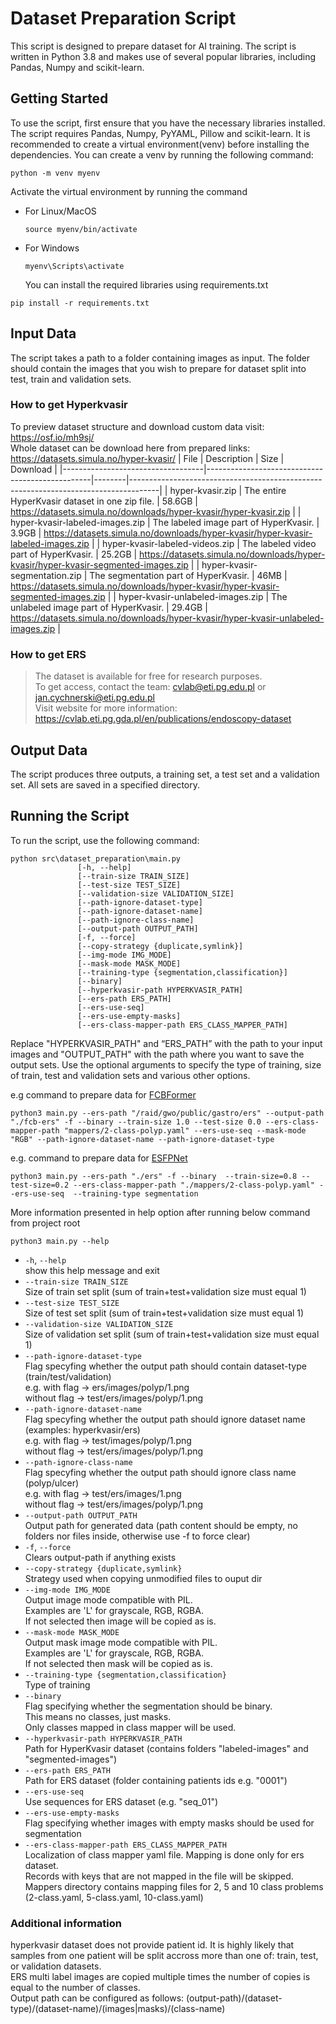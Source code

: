 # Dataset Preparation Script

This script is designed to prepare dataset for AI training.
The script is written in Python 3.8 and makes use of several popular libraries, including Pandas, Numpy and scikit-learn.

## Getting Started

To use the script, first ensure that you have the necessary libraries installed.
The script requires Pandas, Numpy, PyYAML, Pillow and scikit-learn.
It is recommended to create a virtual environment(venv) before installing the dependencies.
You can create a venv by running the following command:

```
python -m venv myenv
```

Activate the virtual environment by running the command

- For Linux/MacOS
  ```
  source myenv/bin/activate
  ```
- For Windows
  ```
  myenv\Scripts\activate
  ```
  You can install the required libraries using requirements.txt

```
pip install -r requirements.txt
```

## Input Data

The script takes a path to a folder containing images as input.
The folder should contain the images that you wish to prepare for dataset split into test, train and validation sets.

### How to get Hyperkvasir

To preview dataset structure and download custom data visit: https://osf.io/mh9sj/  
Whole dataset can be download here from prepared links: https://datasets.simula.no/hyper-kvasir/
| File | Description | Size | Download |
|-----------------------------------|-------------------------------------------------|--------|-------------------------------------------------------------------------------------|
| hyper-kvasir.zip | The entire HyperKvasir dataset in one zip file. | 58.6GB | https://datasets.simula.no/downloads/hyper-kvasir/hyper-kvasir.zip |
| hyper-kvasir-labeled-images.zip | The labeled image part of HyperKvasir. | 3.9GB | https://datasets.simula.no/downloads/hyper-kvasir/hyper-kvasir-labeled-images.zip |
| hyper-kvasir-labeled-videos.zip | The labeled video part of HyperKvasir. | 25.2GB | https://datasets.simula.no/downloads/hyper-kvasir/hyper-kvasir-segmented-images.zip |
| hyper-kvasir-segmentation.zip | The segmentation part of HyperKvasir. | 46MB | https://datasets.simula.no/downloads/hyper-kvasir/hyper-kvasir-segmented-images.zip |
| hyper-kvasir-unlabeled-images.zip | The unlabeled image part of HyperKvasir. | 29.4GB | https://datasets.simula.no/downloads/hyper-kvasir/hyper-kvasir-unlabeled-images.zip |

### How to get ERS

> The dataset is available for free for research purposes.  
> To get access, contact the team: <cvlab@eti.pg.edu.pl> or <jan.cychnerski@eti.pg.edu.pl>  
> Visit website for more information: https://cvlab.eti.pg.gda.pl/en/publications/endoscopy-dataset

## Output Data

The script produces three outputs, a training set, a test set and a validation set. All sets are saved in a specified directory.

## Running the Script

To run the script, use the following command:

```
python src\dataset_preparation\main.py
               [-h, --help]
               [--train-size TRAIN_SIZE]
               [--test-size TEST_SIZE]
               [--validation-size VALIDATION_SIZE]
               [--path-ignore-dataset-type]
               [--path-ignore-dataset-name]
               [--path-ignore-class-name]
               [--output-path OUTPUT_PATH]
               [-f, --force]
               [--copy-strategy {duplicate,symlink}]
               [--img-mode IMG_MODE]
               [--mask-mode MASK_MODE]
               [--training-type {segmentation,classification}]
               [--binary]
               [--hyperkvasir-path HYPERKVASIR_PATH]
               [--ers-path ERS_PATH]
               [--ers-use-seq]
               [--ers-use-empty-masks]
               [--ers-class-mapper-path ERS_CLASS_MAPPER_PATH]
```

Replace "HYPERKVASIR_PATH" and “ERS_PATH” with the path to your input images and "OUTPUT_PATH" with the path where you want to save the output sets. Use the optional arguments to specify the type of training, size of train, test and validation sets and various other options.

e.g command to prepare data for [FCBFormer](https://github.com/ESandML/FCBFormer)
```
python3 main.py --ers-path "/raid/gwo/public/gastro/ers" --output-path "./fcb-ers" -f --binary --train-size 1.0 --test-size 0.0 --ers-class-mapper-path "mappers/2-class-polyp.yaml" --ers-use-seq --mask-mode "RGB" --path-ignore-dataset-name --path-ignore-dataset-type
```
e.g. command to prepare data for [ESFPNet](https://github.com/dumyCq/ESFPNet)
```
python3 main.py --ers-path "./ers" -f --binary  --train-size=0.8 --test-size=0.2 --ers-class-mapper-path "./mappers/2-class-polyp.yaml" --ers-use-seq  --training-type segmentation
```

More information presented in help option after running below command from project root  
```
python3 main.py --help
```

-   `-h`, `--help`  
show this help message and exit  
- `--train-size TRAIN_SIZE`  
Size of train set split (sum of train+test+validation size must equal 1)
- `--test-size TEST_SIZE`  
Size of test set split (sum of train+test+validation size must equal 1)
- `--validation-size VALIDATION_SIZE`  
Size of validation set split (sum of train+test+validation size must equal 1)
- `--path-ignore-dataset-type`  
Flag specyfing whether the output path should contain dataset-type (train/test/validation)  
e.g. with flag → ers/images/polyp/1.png  
without flag → test/ers/images/polyp/1.png
- `--path-ignore-dataset-name`  
Flag specyfing whether the output path should ignore dataset name (examples: hyperkvasir/ers)  
e.g. with flag → test/images/polyp/1.png  
without flag → test/ers/images/polyp/1.png
- `--path-ignore-class-name`  
Flag specyfing whether the output path should ignore class name (polyp/ulcer)  
e.g. with flag -> test/ers/images/1.png  
without flag -> test/ers/images/polyp/1.png
- `--output-path OUTPUT_PATH`  
Output path for generated data (path content should be empty, no folders nor files inside, otherwise use -f to force clear)  
- `-f`, `--force`  
Clears output-path if anything exists  
- `--copy-strategy {duplicate,symlink}`  
Strategy used when copying unmodified files to ouput dir  
- `--img-mode IMG_MODE`  
Output image mode compatible with PIL.  
Examples are 'L' for grayscale, RGB, RGBA.  
If not selected then image will be copied as is.  
- `--mask-mode MASK_MODE`  
Output mask image mode compatible with PIL.  
Examples are 'L' for grayscale, RGB, RGBA.  
If not selected then mask will be copied as is.  
- `--training-type {segmentation,classification}`  
Type of training  
- `--binary`  
Flag specifying whether the segmentation should be binary.  
This means no classes, just masks.  
Only classes mapped in class mapper will be used.  
- `--hyperkvasir-path HYPERKVASIR_PATH`  
Path for HyperKvasir dataset (contains folders "labeled-images" and "segmented-images")  
- `--ers-path ERS_PATH`  
Path for ERS dataset (folder containing patients ids e.g. "0001")  
- `--ers-use-seq`  
Use sequences for ERS dataset (e.g. "seq_01")  
- `--ers-use-empty-masks`  
Flag specifying whether images with empty masks should be used for segmentation  
- `--ers-class-mapper-path ERS_CLASS_MAPPER_PATH`  
Localization of class mapper yaml file.
Mapping is done only for ers dataset.  
Records with keys that are not mapped in the file will be skipped.   
Mappers directory contains mapping files for 2, 5 and 10 class problems (2-class.yaml, 5-class.yaml, 10-class.yaml)


### Additional information
hyperkvasir dataset does not provide patient id. It is highly likely that samples from one patient will be split accross more than one of: train, test, or validation datasets.  
ERS multi label images are copied multiple times  the number of copies is equal to the number of classes.  
Output path can be configured as follows: (output-path)/(dataset-type)/(dataset-name)/(images|masks)/(class-name)  